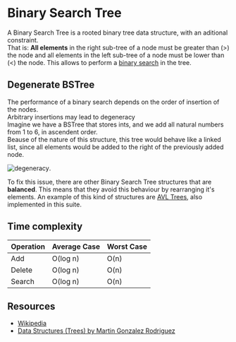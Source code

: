 # Binary Search Tree
A Binary Search Tree is a rooted binary tree data structure, with an aditional constraint. <br>
That is: **All elements** in the right sub-tree of a node must be greater than (>) the node and 
all elements in the left sub-tree of a node must be lower than (<) the node.</b>
This allows to perform a [binary search](https://en.wikipedia.org/wiki/Binary_search_algorithm) in the tree. <br>


## Degenerate BSTree
The performance of a binary search depends on the order of insertion of the nodes. <br>
Arbitrary insertions may lead to degeneracy  <br>
Imagine we have a BSTree that stores ints, and we add all natural numbers from 1 to 6, in ascendent order. <br>
Beause of the nature of this structure, this tree would behave like a linked list, since all elements would be added to the right of the previously added node.

![degeneracy](https://i.stack.imgur.com/4XMOY.png). <br>


To fix this issue, there are other Binary Search Tree structures that are **balanced**. This means that they avoid this behaviour by rearranging it's elements.
An example of this kind of structures are [AVL Trees](../src/AVLTree/), also implemented in this suite.

## Time complexity
| Operation  | Average Case | Worst Case |
|--- | --- | ---|
| Add        | O(log n)	    | O(n)   |
| Delete    | O(log n)     | O(n)   |
| Search     | O(log n)	    | O(n)       |

## Resources
* [Wikipedia](https://en.wikipedia.org/wiki/Binary_search_tree)
* [Data Structures (Trees) by Martin Gonzalez Rodriguez](https://www.lulu.com/shop/martin-gonzalez-rodriguez/data-structures-trees/ebook/product-22017004.html?q=&page=1&pageSize=4)